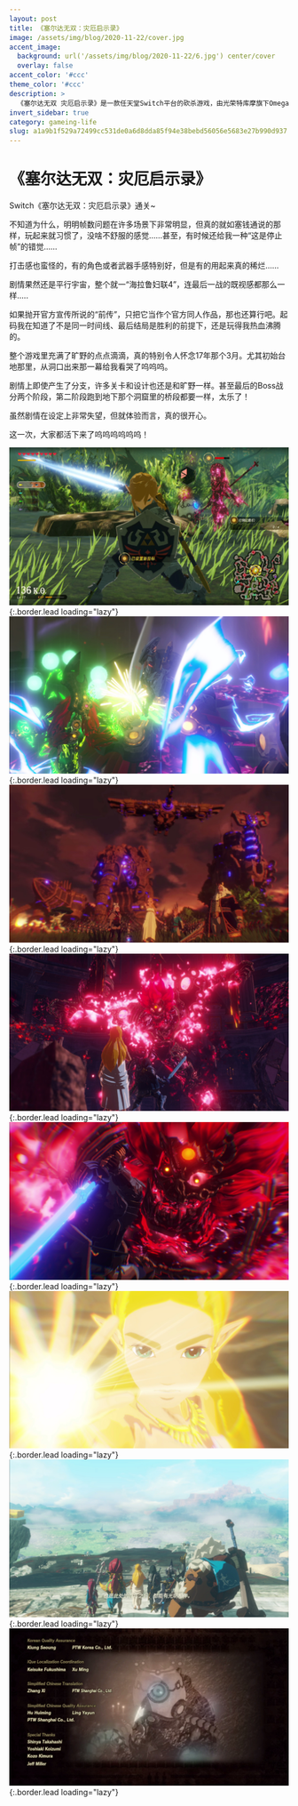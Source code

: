 ```yaml
---
layout: post
title: 《塞尔达无双：灾厄启示录》
image: /assets/img/blog/2020-11-22/cover.jpg
accent_image: 
  background: url('/assets/img/blog/2020-11-22/6.jpg') center/cover
  overlay: false
accent_color: '#ccc'
theme_color: '#ccc'
description: >
  《塞尔达无双 灾厄启示录》是一款任天堂Switch平台的砍杀游戏，由光荣特库摩旗下Omega Force开发，日版由光荣特库摩发行、其他版本则由任天堂发行。游戏于2020年11月20日发售，支持繁简中文。
invert_sidebar: true
category: gameing-life
slug: a1a9b1f529a72499cc531de0a6d8dda85f94e38bebd56056e5683e27b990d937
---
```


# 《塞尔达无双：灾厄启示录》

Switch《塞尔达无双：灾厄启示录》通关~

不知道为什么，明明帧数问题在许多场景下非常明显，但真的就如塞钱通说的那样，玩起来就习惯了，没啥不舒服的感觉……甚至，有时候还给我一种“这是停止帧”的错觉……

打击感也蛮怪的，有的角色或者武器手感特别好，但是有的用起来真的稀烂……

剧情果然还是平行宇宙，整个就一“海拉鲁妇联4”，连最后一战的既视感都那么一样…..

如果抛开官方宣传所说的“前传”，只把它当作个官方同人作品，那也还算行吧。起码我在知道了不是同一时间线、最后结局是胜利的前提下，还是玩得我热血沸腾的。

整个游戏里充满了旷野的点点滴滴，真的特别令人怀念17年那个3月。尤其初始台地那里，从洞口出来那一幕给我看哭了呜呜呜。

剧情上即使产生了分支，许多关卡和设计也还是和旷野一样。甚至最后的Boss战分两个阶段，第二阶段跑到地下那个洞窟里的桥段都要一样，太乐了！

虽然剧情在设定上非常失望，但就体验而言，真的很开心。

这一次，大家都活下来了呜呜呜呜呜呜！


![](/assets/img/blog/2020-11-22/1.jpg){:.border.lead loading="lazy"}
![](/assets/img/blog/2020-11-22/2.jpg){:.border.lead loading="lazy"}
![](/assets/img/blog/2020-11-22/3.jpg){:.border.lead loading="lazy"}
![](/assets/img/blog/2020-11-22/4.jpg){:.border.lead loading="lazy"}
![](/assets/img/blog/2020-11-22/5.jpg){:.border.lead loading="lazy"}
![](/assets/img/blog/2020-11-22/6.jpg){:.border.lead loading="lazy"}
![](/assets/img/blog/2020-11-22/7.jpg){:.border.lead loading="lazy"}
![](/assets/img/blog/2020-11-22/8.jpg){:.border.lead loading="lazy"}